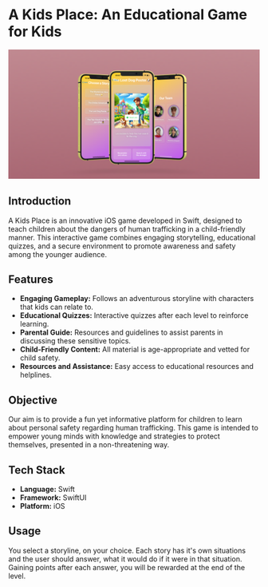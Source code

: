 # A Kids Place: An Educational Game for Kids

![Screenshot](Screenshot%202023-12-07%20at%2000.13.10.png)

## Introduction

A Kids Place is an innovative iOS game developed in Swift, designed to teach children about the dangers of human trafficking in a child-friendly manner. This interactive game combines engaging storytelling, educational quizzes, and a secure environment to promote awareness and safety among the younger audience.

## Features

- **Engaging Gameplay:** Follows an adventurous storyline with characters that kids can relate to.
- **Educational Quizzes:** Interactive quizzes after each level to reinforce learning.
- **Parental Guide:** Resources and guidelines to assist parents in discussing these sensitive topics.
- **Child-Friendly Content:** All material is age-appropriate and vetted for child safety.
- **Resources and Assistance:** Easy access to educational resources and helplines.

## Objective

Our aim is to provide a fun yet informative platform for children to learn about personal safety regarding human trafficking. This game is intended to empower young minds with knowledge and strategies to protect themselves, presented in a non-threatening way.

## Tech Stack

- **Language:** Swift
- **Framework:** SwiftUI
- **Platform:** iOS

## Usage

You select a storyline, on your choice. Each story has it's own situations and the user should answer, what it would do if it were in that situation. Gaining points after each answer, you will be rewarded at the end of the level.


